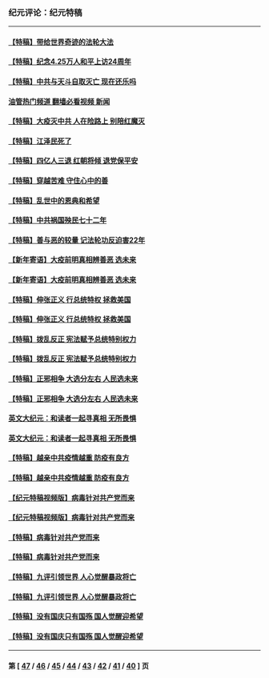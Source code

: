 ### 纪元评论：纪元特稿
---
#### [【特稿】带给世界奇迹的法轮大法](../../pages/nsc424/n13994132.md?06180330) 
#### [【特稿】纪念4.25万人和平上访24周年](../../pages/nsc424/n13980883.md?06180330) 
#### [【特稿】中共与天斗自取灭亡 现在还乐吗](../../pages/nsc424/n13897482.md?06180330) 
#### [油管热门频道 翻墙必看视频 新闻](ok?06180330)
#### [【特稿】大疫灭中共 人在险路上 别陪红魔灭](../../pages/nsc424/n13890697.md?06180330) 
#### [【特稿】江泽民死了](../../pages/nsc424/n13876300.md?06180330) 
#### [【特稿】四亿人三退 红朝将倾 退党保平安](../../pages/nsc424/n13794378.md?06180330) 
#### [【特稿】穿越苦难 守住心中的善](../../pages/nsc424/n13784979.md?06180330) 
#### [【特稿】乱世中的恩典和希望](../../pages/nsc424/n13734687.md?06180330) 
#### [【特稿】中共祸国殃民七十二年](../../pages/nsc424/n13272607.md?06180330) 
#### [【特稿】善与恶的较量 记法轮功反迫害22年](../../pages/nsc424/n13086597.md?06180330) 
#### [【新年寄语】大疫前明真相辨善恶 选未来](../../pages/nsc424/n12660855.md?06180330) 
#### [【新年寄语】大疫前明真相辨善恶 选未来](../../pages/nsc424/n12660855.md?06180330) 
#### [【特稿】伸张正义 行总统特权 拯救美国](../../pages/nsc424/n12616806.md?06180330) 
#### [【特稿】伸张正义 行总统特权 拯救美国](../../pages/nsc424/n12616806.md?06180330) 
#### [【特稿】拨乱反正 宪法赋予总统特别权力](../../pages/nsc424/n12598306.md?06180330) 
#### [【特稿】拨乱反正 宪法赋予总统特别权力](../../pages/nsc424/n12598306.md?06180330) 
#### [【特稿】正邪相争 大选分左右 人民选未来](../../pages/nsc424/n12545208.md?06180330) 
#### [【特稿】正邪相争 大选分左右 人民选未来](../../pages/nsc424/n12545208.md?06180330) 
#### [英文大纪元：和读者一起寻真相 无所畏惧](../../pages/nsc424/n12542027.md?06180330) 
#### [英文大纪元：和读者一起寻真相 无所畏惧](../../pages/nsc424/n12542027.md?06180330) 
#### [【特稿】越亲中共疫情越重 防疫有良方](../../pages/nsc424/n12042989.md?06180330) 
#### [【特稿】越亲中共疫情越重 防疫有良方](../../pages/nsc424/n12042989.md?06180330) 
#### [【纪元特稿视频版】病毒针对共产党而来](../../pages/nsc424/n11977328.md?06180330) 
#### [【纪元特稿视频版】病毒针对共产党而来](../../pages/nsc424/n11977328.md?06180330) 
#### [【特稿】病毒针对共产党而来](../../pages/nsc424/n11928818.md?06180330) 
#### [【特稿】病毒针对共产党而来](../../pages/nsc424/n11928818.md?06180330) 
#### [【特稿】九评引领世界 人心觉醒暴政将亡](../../pages/nsc424/n11660496.md?06180330) 
#### [【特稿】九评引领世界 人心觉醒暴政将亡](../../pages/nsc424/n11660496.md?06180330) 
#### [【特稿】没有国庆只有国殇 国人觉醒迎希望](../../pages/nsc424/n11549354.md?06180330) 
#### [【特稿】没有国庆只有国殇 国人觉醒迎希望](../../pages/nsc424/n11549354.md?06180330) 

---
#### 第 [ [47](./47.md?06180330) / [46](./46.md?06180330) / [45](./45.md?06180330) / [44](./44.md?06180330) / [43](./43.md?06180330) / [42](./42.md?06180330) / [41](./41.md?06180330) / [40](./40.md?06180330) ] 页
